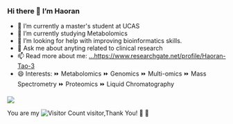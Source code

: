 ### Hi there 👋 I’m Haoran

- 🔭 I’m currently a master's student at UCAS
- 🌱 I’m currently studying Metabolomics
- 🤔 I’m looking for help with improving bioinformatics skills.
- 💬 Ask me about anyting related to clinical research
- 📫 Read more about me: [...](https://www.researchgate.net/profile/Haoran-Tao-3)https://www.researchgate.net/profile/Haoran-Tao-3
- 😄 Interests: :fast_forward: Metabolomics :fast_forward: Genomics :fast_forward: Multi-omics :fast_forward: Mass Spectrometry :fast_forward: Proteomics :fast_forward: Liquid Chromatography 

![](https://github-readme-stats.vercel.app/api?username=THRone21&show_icons=true&theme=transparent)

You are my ![Visitor Count](https://profile-counter.glitch.me/THRone21/count.svg) visitor,Thank You! :heartbeat: :heartbeat:

